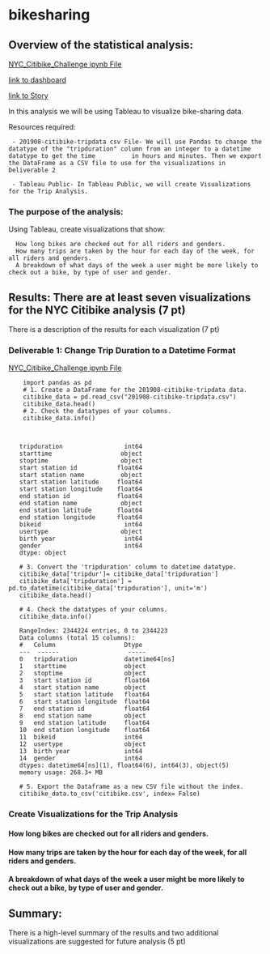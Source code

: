 # bikesharing
## Overview of the statistical analysis:

[NYC_Citibike_Challenge ipynb File](NYC_Citibike_Challenge.ipynb)

[link to dashboard](https://public.tableau.com/app/profile/kushal.pannu/viz/Bikesharing_16704710757740/BikeSharingDashboard?publish=yes)

[link to Story](https://public.tableau.com/app/profile/kushal.pannu/viz/Bikesharing_Story_16704714153730/BikesharingStory?publish=yes)

In this analysis we will be using Tableau to visualize bike-sharing data.

Resources required: 

     - 201908-citibike-tripdata csv File- We will use Pandas to change the datatype of the "tripduration" column from an integer to a datetime datatype to get the time          in hours and minutes. Then we export the DataFrame as a CSV file to use for the visualizations in Deliverable 2
     
     - Tableau Public- In Tableau Public, we will create Visualizations for the Trip Analysis.
     
### The purpose of the analysis:

Using Tableau, create visualizations that show:

      How long bikes are checked out for all riders and genders.
      How many trips are taken by the hour for each day of the week, for all riders and genders.
      A breakdown of what days of the week a user might be more likely to check out a bike, by type of user and gender.

## Results: There are at least seven visualizations for the NYC Citibike analysis (7 pt)
There is a description of the results for each visualization (7 pt)

### Deliverable 1: Change Trip Duration to a Datetime Format
[NYC_Citibike_Challenge ipynb File](NYC_Citibike_Challenge.ipynb)

        import pandas as pd
        # 1. Create a DataFrame for the 201908-citibike-tripdata data. 
        citibike_data = pd.read_csv("201908-citibike-tripdata.csv")
        citibike_data.head()
        # 2. Check the datatypes of your columns. 
        citibike_data.info()


     
       tripduration                 int64
       starttime                   object
       stoptime                    object
       start station id           float64
       start station name          object
       start station latitude     float64
       start station longitude    float64
       end station id             float64
       end station name            object
       end station latitude       float64
       end station longitude      float64
       bikeid                       int64
       usertype                    object
       birth year                   int64
       gender                       int64
       dtype: object
       
       # 3. Convert the 'tripduration' column to datetime datatype.
       citibike_data['tripdur']= citibike_data['tripduration']
       citibike_data['tripduration'] = pd.to_datetime(citibike_data['tripduration'], unit='m')
       citibike_data.head()
       
       # 4. Check the datatypes of your columns. 
       citibike_data.info()

       RangeIndex: 2344224 entries, 0 to 2344223
       Data columns (total 15 columns):
       #   Column                   Dtype         
       ---  ------                   -----         
       0   tripduration             datetime64[ns]
       1   starttime                object        
       2   stoptime                 object        
       3   start station id         float64       
       4   start station name       object        
       5   start station latitude   float64       
       6   start station longitude  float64       
       7   end station id           float64       
       8   end station name         object        
       9   end station latitude     float64       
       10  end station longitude    float64       
       11  bikeid                   int64         
       12  usertype                 object        
       13  birth year               int64         
       14  gender                   int64         
       dtypes: datetime64[ns](1), float64(6), int64(3), object(5)
       memory usage: 268.3+ MB

       # 5. Export the Dataframe as a new CSV file without the index.
       citibike_data.to_csv('citibike.csv', index= False)
       
       
       
   



### Create Visualizations for the Trip Analysis
#### How long bikes are checked out for all riders and genders.
#### How many trips are taken by the hour for each day of the week, for all riders and genders.
#### A breakdown of what days of the week a user might be more likely to check out a bike, by type of user and gender.


## Summary:
There is a high-level summary of the results and two additional visualizations are suggested for future analysis (5 pt)
